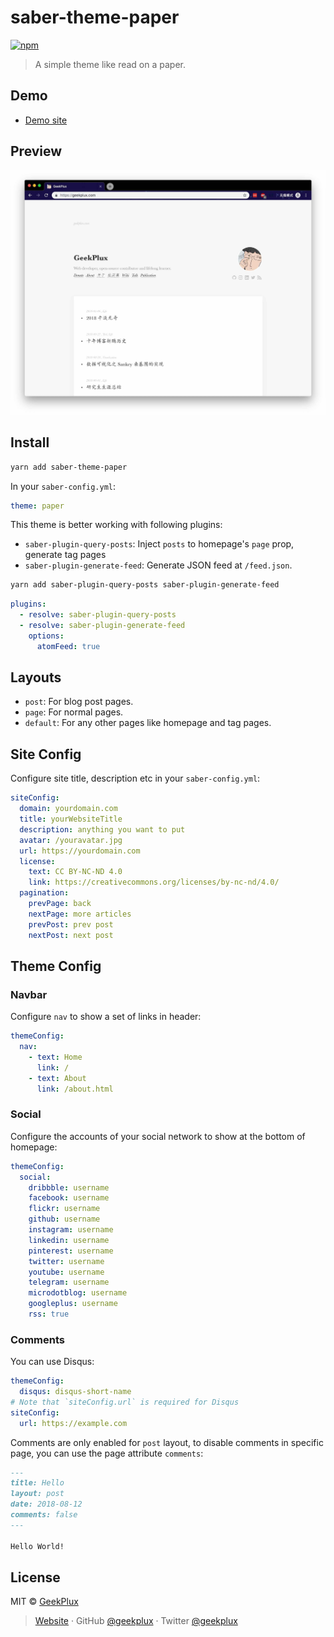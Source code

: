 # saber-theme-paper

[![npm](https://badgen.net/npm/v/saber-theme-paper)](https://npm.im/saber-theme-paper)

> A simple theme like read on a paper.

## Demo

- [Demo site](https://geekplux.com)


## Preview

![](preview/desktop.jpg)
<!-- ![](preview/mobile.jpg) -->

## Install

```bash
yarn add saber-theme-paper
```

In your `saber-config.yml`:

```yml
theme: paper
```

This theme is better working with following plugins:

- `saber-plugin-query-posts`: Inject `posts` to homepage's `page` prop, generate tag pages
- `saber-plugin-generate-feed`: Generate JSON feed at `/feed.json`.

```bash
yarn add saber-plugin-query-posts saber-plugin-generate-feed
```

```yml
plugins:
  - resolve: saber-plugin-query-posts
  - resolve: saber-plugin-generate-feed
    options:
      atomFeed: true
```

## Layouts

- `post`: For blog post pages.
- `page`: For normal pages.
- `default`: For any other pages like homepage and tag pages.

## Site Config

Configure site title, description etc in your `saber-config.yml`:

```yml
siteConfig:
  domain: yourdomain.com
  title: yourWebsiteTitle
  description: anything you want to put
  avatar: /youravatar.jpg
  url: https://yourdomain.com
  license:
    text: CC BY-NC-ND 4.0
    link: https://creativecommons.org/licenses/by-nc-nd/4.0/
  pagination:
    prevPage: back
    nextPage: more articles
    prevPost: prev post
    nextPost: next post
```

## Theme Config

### Navbar

Configure `nav` to show a set of links in header:

```yml
themeConfig:
  nav:
    - text: Home
      link: /
    - text: About
      link: /about.html
```

### Social

Configure the accounts of your social network to show at the bottom of homepage:

```yml
themeConfig:
  social:
    dribbble: username
    facebook: username
    flickr: username
    github: username
    instagram: username
    linkedin: username
    pinterest: username
    twitter: username
    youtube: username
    telegram: username
    microdotblog: username
    googleplus: username
    rss: true
```

### Comments

You can use Disqus:

```yml
themeConfig:
  disqus: disqus-short-name
# Note that `siteConfig.url` is required for Disqus
siteConfig:
  url: https://example.com
```

Comments are only enabled for `post` layout, to disable comments in specific page, you can use the page attribute `comments`:

```markdown
---
title: Hello
layout: post
date: 2018-08-12
comments: false
---

Hello World!
```

## License

MIT © [GeekPlux](https://github.com/geekplux)

> [Website](https://geekplux.com) · GitHub [@geekplux](https://github.com/geekplux) · Twitter [@geekplux](https://twitter.com/geekplux)
